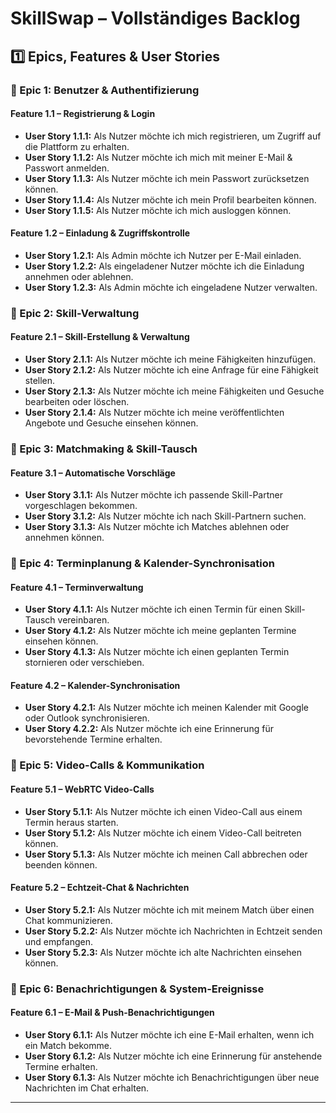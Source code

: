 # **SkillSwap – Vollständiges Backlog**

## **1️⃣ Epics, Features & User Stories**

### **📌 Epic 1: Benutzer & Authentifizierung**

#### **Feature 1.1 – Registrierung & Login**

- **User Story 1.1.1:** Als Nutzer möchte ich mich registrieren, um Zugriff auf die Plattform zu erhalten.
- **User Story 1.1.2:** Als Nutzer möchte ich mich mit meiner E-Mail & Passwort anmelden.
- **User Story 1.1.3:** Als Nutzer möchte ich mein Passwort zurücksetzen können.
- **User Story 1.1.4:** Als Nutzer möchte ich mein Profil bearbeiten können.
- **User Story 1.1.5:** Als Nutzer möchte ich mich ausloggen können.

#### **Feature 1.2 – Einladung & Zugriffskontrolle**

- **User Story 1.2.1:** Als Admin möchte ich Nutzer per E-Mail einladen.
- **User Story 1.2.2:** Als eingeladener Nutzer möchte ich die Einladung annehmen oder ablehnen.
- **User Story 1.2.3:** Als Admin möchte ich eingeladene Nutzer verwalten.

### **📌 Epic 2: Skill-Verwaltung**

#### **Feature 2.1 – Skill-Erstellung & Verwaltung**

- **User Story 2.1.1:** Als Nutzer möchte ich meine Fähigkeiten hinzufügen.
- **User Story 2.1.2:** Als Nutzer möchte ich eine Anfrage für eine Fähigkeit stellen.
- **User Story 2.1.3:** Als Nutzer möchte ich meine Fähigkeiten und Gesuche bearbeiten oder löschen.
- **User Story 2.1.4:** Als Nutzer möchte ich meine veröffentlichten Angebote und Gesuche einsehen können.

### **📌 Epic 3: Matchmaking & Skill-Tausch**

#### **Feature 3.1 – Automatische Vorschläge**

- **User Story 3.1.1:** Als Nutzer möchte ich passende Skill-Partner vorgeschlagen bekommen.
- **User Story 3.1.2:** Als Nutzer möchte ich nach Skill-Partnern suchen.
- **User Story 3.1.3:** Als Nutzer möchte ich Matches ablehnen oder annehmen können.

### **📌 Epic 4: Terminplanung & Kalender-Synchronisation**

#### **Feature 4.1 – Terminverwaltung**

- **User Story 4.1.1:** Als Nutzer möchte ich einen Termin für einen Skill-Tausch vereinbaren.
- **User Story 4.1.2:** Als Nutzer möchte ich meine geplanten Termine einsehen können.
- **User Story 4.1.3:** Als Nutzer möchte ich einen geplanten Termin stornieren oder verschieben.

#### **Feature 4.2 – Kalender-Synchronisation**

- **User Story 4.2.1:** Als Nutzer möchte ich meinen Kalender mit Google oder Outlook synchronisieren.
- **User Story 4.2.2:** Als Nutzer möchte ich eine Erinnerung für bevorstehende Termine erhalten.

### **📌 Epic 5: Video-Calls & Kommunikation**

#### **Feature 5.1 – WebRTC Video-Calls**

- **User Story 5.1.1:** Als Nutzer möchte ich einen Video-Call aus einem Termin heraus starten.
- **User Story 5.1.2:** Als Nutzer möchte ich einem Video-Call beitreten können.
- **User Story 5.1.3:** Als Nutzer möchte ich meinen Call abbrechen oder beenden können.

#### **Feature 5.2 – Echtzeit-Chat & Nachrichten**

- **User Story 5.2.1:** Als Nutzer möchte ich mit meinem Match über einen Chat kommunizieren.
- **User Story 5.2.2:** Als Nutzer möchte ich Nachrichten in Echtzeit senden und empfangen.
- **User Story 5.2.3:** Als Nutzer möchte ich alte Nachrichten einsehen können.

### **📌 Epic 6: Benachrichtigungen & System-Ereignisse**

#### **Feature 6.1 – E-Mail & Push-Benachrichtigungen**

- **User Story 6.1.1:** Als Nutzer möchte ich eine E-Mail erhalten, wenn ich ein Match bekomme.
- **User Story 6.1.2:** Als Nutzer möchte ich eine Erinnerung für anstehende Termine erhalten.
- **User Story 6.1.3:** Als Nutzer möchte ich Benachrichtigungen über neue Nachrichten im Chat erhalten.

---

